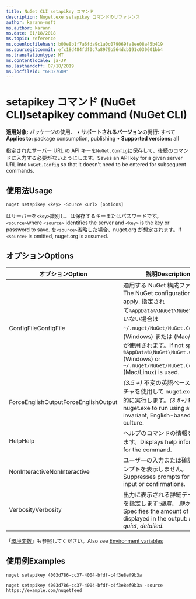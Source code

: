 ```yaml
---
title: NuGet CLI setapikey コマンド
description: Nuget.exe setapikey コマンドのリファレンス
author: karann-msft
ms.author: karann
ms.date: 01/18/2018
ms.topic: reference
ms.openlocfilehash: b00e8b1f7a6fda9c1a0c079069fa8ee08a45b419
ms.sourcegitcommit: efc18d484fdf0c7a8979b564dcb191c030601bb4
ms.translationtype: MT
ms.contentlocale: ja-JP
ms.lasthandoff: 07/18/2019
ms.locfileid: "68327609"
---
```

# <a name="setapikey-command-nuget-cli"></a><span data-ttu-id="4db0e-103">setapikey コマンド (NuGet CLI)</span><span class="sxs-lookup"><span data-stu-id="4db0e-103">setapikey command (NuGet CLI)</span></span>

<span data-ttu-id="4db0e-104">**適用対象:** パッケージの使用、 &bullet; **サポートされるバージョン**の発行: すべて</span><span class="sxs-lookup"><span data-stu-id="4db0e-104">**Applies to:** package consumption, publishing &bullet; **Supported versions:** all</span></span>

<span data-ttu-id="4db0e-105">指定されたサーバー URL の API キーを`NuGet.Config`に保存して、後続のコマンドに入力する必要がないようにします。</span><span class="sxs-lookup"><span data-stu-id="4db0e-105">Saves an API key for a given server URL into `NuGet.Config` so that it doesn't need to be entered for subsequent commands.</span></span>

## <a name="usage"></a><span data-ttu-id="4db0e-106">使用法</span><span class="sxs-lookup"><span data-stu-id="4db0e-106">Usage</span></span>

```cli
nuget setapikey <key> -Source <url> [options]
```

<span data-ttu-id="4db0e-107">はサーバーを`<key>`識別し、は保存するキーまたはパスワードです。 `<source>`</span><span class="sxs-lookup"><span data-stu-id="4db0e-107">where `<source>` identifies the server and `<key>` is the key or password to save.</span></span> <span data-ttu-id="4db0e-108">を`<source>`省略した場合、nuget.org が想定されます。</span><span class="sxs-lookup"><span data-stu-id="4db0e-108">If `<source>` is omitted, nuget.org is assumed.</span></span>

## <a name="options"></a><span data-ttu-id="4db0e-109">オプション</span><span class="sxs-lookup"><span data-stu-id="4db0e-109">Options</span></span>

| <span data-ttu-id="4db0e-110">オプション</span><span class="sxs-lookup"><span data-stu-id="4db0e-110">Option</span></span> | <span data-ttu-id="4db0e-111">説明</span><span class="sxs-lookup"><span data-stu-id="4db0e-111">Description</span></span> |
| --- | --- |
| <span data-ttu-id="4db0e-112">ConfigFile</span><span class="sxs-lookup"><span data-stu-id="4db0e-112">ConfigFile</span></span> | <span data-ttu-id="4db0e-113">適用する NuGet 構成ファイル。</span><span class="sxs-lookup"><span data-stu-id="4db0e-113">The NuGet configuration file to apply.</span></span> <span data-ttu-id="4db0e-114">指定されて`%AppData%\NuGet\NuGet.Config`いない場合は`~/.nuget/NuGet/NuGet.Config` 、(Windows) または (Mac/Linux) が使用されます。</span><span class="sxs-lookup"><span data-stu-id="4db0e-114">If not specified, `%AppData%\NuGet\NuGet.Config` (Windows) or `~/.nuget/NuGet/NuGet.Config` (Mac/Linux) is used.</span></span>|
| <span data-ttu-id="4db0e-115">ForceEnglishOutput</span><span class="sxs-lookup"><span data-stu-id="4db0e-115">ForceEnglishOutput</span></span> | <span data-ttu-id="4db0e-116">*(3.5 +)* 不変の英語ベースのカルチャを使用して nuget.exe を強制的に実行します。</span><span class="sxs-lookup"><span data-stu-id="4db0e-116">*(3.5+)* Forces nuget.exe to run using an invariant, English-based culture.</span></span> |
| <span data-ttu-id="4db0e-117">Help</span><span class="sxs-lookup"><span data-stu-id="4db0e-117">Help</span></span> | <span data-ttu-id="4db0e-118">ヘルプのコマンドの情報を表示します。</span><span class="sxs-lookup"><span data-stu-id="4db0e-118">Displays help information for the command.</span></span> |
| <span data-ttu-id="4db0e-119">NonInteractive</span><span class="sxs-lookup"><span data-stu-id="4db0e-119">NonInteractive</span></span> | <span data-ttu-id="4db0e-120">ユーザーの入力または確認のプロンプトを表示しません。</span><span class="sxs-lookup"><span data-stu-id="4db0e-120">Suppresses prompts for user input or confirmations.</span></span> |
| <span data-ttu-id="4db0e-121">Verbosity</span><span class="sxs-lookup"><span data-stu-id="4db0e-121">Verbosity</span></span> | <span data-ttu-id="4db0e-122">出力に表示される詳細データの量を指定します:*通常*、 *静か*、*詳細*</span><span class="sxs-lookup"><span data-stu-id="4db0e-122">Specifies the amount of detail displayed in the output: *normal*, *quiet*, *detailed*.</span></span> |

<span data-ttu-id="4db0e-123">「[環境変数](cli-ref-environment-variables.md)」も参照してください。</span><span class="sxs-lookup"><span data-stu-id="4db0e-123">Also see [Environment variables](cli-ref-environment-variables.md)</span></span>

## <a name="examples"></a><span data-ttu-id="4db0e-124">使用例</span><span class="sxs-lookup"><span data-stu-id="4db0e-124">Examples</span></span>

```cli
nuget setapikey 4003d786-cc37-4004-bfdf-c4f3e8ef9b3a

nuget setapikey 4003d786-cc37-4004-bfdf-c4f3e8ef9b3a -source https://example.com/nugetfeed
```
